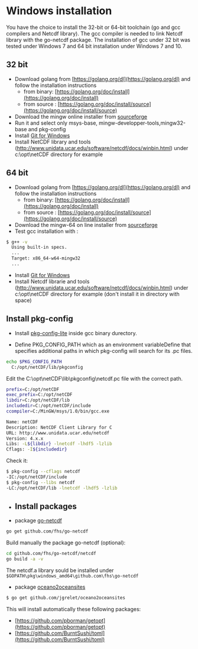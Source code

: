 # Windows installation

You have the choice to install the 32-bit or 64-bit toolchain (go and gcc compilers and Netcdf library). The gcc compiler is needed to link Netcdf library with the go-netcdf package. The installation of gcc under 32 bit was tested under Windows 7 and 64 bit installation under Windows 7 and 10.

## 32 bit

* Download golang from [https://golang.org/dl](https://golang.org/dl) and follow the installation instructions
  * from binary: [https://golang.org/doc/install](https://golang.org/doc/install)
  * from source : [https://golang.org/doc/install/source](https://golang.org/doc/install/source)
* Download the mingw online installer from [sourceforge](http://sourceforge.net/projects/mingw/files/latest/download?source=files)
* Run it and select only msys-base, mingw-developper-tools,mingw32-base and pkg-config
* Install [Git for Windows](https://git-scm.com/download/win)
* Install NetCDF library and tools (http://www.unidata.ucar.edu/software/netcdf/docs/winbin.html) under c:\opt\netCDF directory for example

## 64 bit

* Download golang from [https://golang.org/dl](https://golang.org/dl) and follow the installation instructions
  * from binary: [https://golang.org/doc/install](https://golang.org/doc/install)
  * from source : [https://golang.org/doc/install/source](https://golang.org/doc/install/source)
* Download the mingw-64 on line installer from [sourceforge](https://sourceforge.net/projects/mingw-w64/files/mingw-w64/)
* Test gcc installation with :

```bash
$ g++ -v
  Using built-in specs.
  ...
  Target: x86_64-w64-mingw32
  ...
```

* Install [Git for Windows](https://git-scm.com/download/win)
* Install Netcdf librarie and tools (http://www.unidata.ucar.edu/software/netcdf/docs/winbin.html) under c:\opt\netCDF directory for example (don't install it in directory with space)

## Install pkg-config

* Install [pkg-config-lite](https://sourceforge.net/projects/pkgconfiglite/) inside gcc binary durectory. 

* Define PKG_CONFIG_PATH which as an environment variableDefine that specifies additional paths in which pkg-config will search for its .pc files.

```bash
echo $PKG_CONFIG_PATH
  C:/opt/netCDF/lib/pkgconfig
```

Edit the C:\opt\netCDF\lib\pkgconfig\netcdf.pc file with the correct path.

```bash
prefix=C:/opt/netCDF
exec_prefix=C:/opt/netCDF
libdir=C:/opt/netCDF/lib
includedir=C:/opt/netCDF/include
ccompiler=C:/MinGW/msys/1.0/bin/gcc.exe

Name: netCDF
Description: NetCDF Client Library for C
URL: http://www.unidata.ucar.edu/netcdf
Version: 4.x.x
Libs: -L${libdir} -lnetcdf -lhdf5 -lzlib
Cflags: -I${includedir}
```

Check it:

```bash
$ pkg-config --cflags netcdf 
-IC:/opt/netCDF/include
$ pkg-config --libs netcdf
-LC:/opt/netCDF/lib -lnetcdf -lhdf5 -lzlib
```
  
* ## Install packages

* package [go-netcdf](https://github.com/fhs/go-netcdf)

```bash
go get github.com/fhs/go-netcdf
```

Build manually the package go-netcdf (optional):

```bash
cd github.com/fhs/go-netcdf/netcdf
go build -a -v
```

The netcdf.a library sould be installed under       `$GOPATH\pkg\windows_amd64\github.com\fhs\go-netcdf`

* package [oceano2oceansites](https://github.com/jgrelet/oceano2oceansites)

```bash
$ go get github.com/jgrelet/oceano2oceansites
```

This will install automatically these following packages:

* [https://github.com/pborman/getopt](https://github.com/pborman/getopt)
* [https://github.com/BurntSushi/toml](https://github.com/BurntSushi/toml)